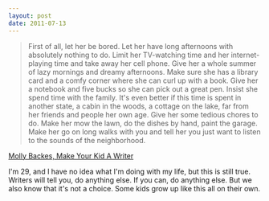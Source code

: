 ```yaml
---
layout: post
date: 2011-07-13
---
```


>First of all, let her be bored. Let her have long afternoons with absolutely nothing to do. Limit her TV-watching time and her internet-playing time and take away her cell phone. Give her a whole summer of lazy mornings and dreamy afternoons. Make sure she has a library card and a comfy corner where she can curl up with a book. Give her a notebook and five bucks so she can pick out a great pen. Insist she spend time with the family. It's even better if this time is spent in another state, a cabin in the woods, a cottage on the lake, far from her friends and people her own age. Give her some tedious chores to do. Make her mow the lawn, do the dishes by hand, paint the garage. Make her go on long walks with you and tell her you just want to listen to the sounds of the neighborhood.

[Molly Backes, Make Your Kid A Writer](http://mollybackes.blogspot.com/2011/07/how-to-be-writer.html)

I'm 29, and I have no idea what I'm doing with my life, but this is still true. Writers will tell you, do anything else. If you can, do anything else. But we also know that it's not a choice. Some kids grow up like this all on their own.

